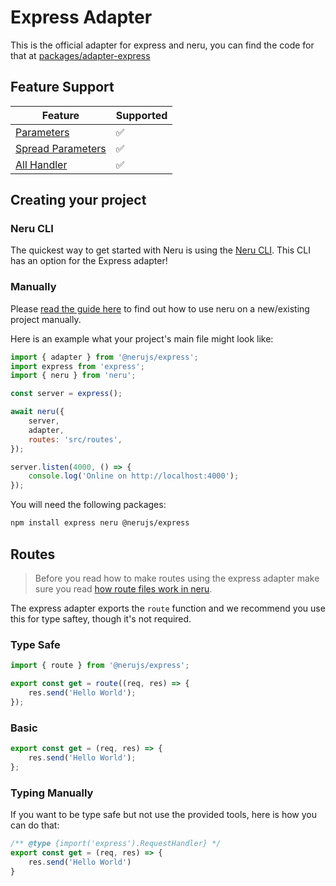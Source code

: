 # Express Adapter

This is the official adapter for express and neru, you can find the code for that at [packages/adapter-express](https://github.com/ghostdevv/neru/tree/main/packages/adapter-express)

## Feature Support

| Feature                                                         | Supported |
|-----------------------------------------------------------------|-----------|
| [Parameters](/guide/routes/parameters#regular-parameters)       | ✅        |
| [Spread Parameters](/guide/routes/parameters#spread-parameters) | ✅        |
| [All Handler](/guide/routes/handlers#all-handlers)              | ✅        |

## Creating your project

### Neru CLI

The quickest way to get started with Neru is using the [Neru CLI](/guide/#neru-cli). This CLI has an option for the Express adapter!

### Manually

Please [read the guide here](/guide/#add-neru-to-an-existing-project) to find out how to use neru on a new/existing project manually.

Here is an example what your project's main file might look like:

```js
import { adapter } from '@nerujs/express';
import express from 'express';
import { neru } from 'neru';

const server = express();

await neru({
    server,
    adapter,
    routes: 'src/routes',
});

server.listen(4000, () => {
    console.log('Online on http://localhost:4000');
});
```

You will need the following packages:

```bash
npm install express neru @nerujs/express
```

## Routes

> Before you read how to make routes using the express adapter make sure you read [how route files work in neru](/guide/routes/files).

The express adapter exports the `route` function and we recommend you use this for type saftey, though it's not required.

### Type Safe

```js
import { route } from '@nerujs/express';

export const get = route((req, res) => {
    res.send('Hello World');
});
```

### Basic

```js
export const get = (req, res) => {
    res.send('Hello World');
};
```

### Typing Manually

If you want to be type safe but not use the provided tools, here is how you can do that:

```ts
/** @type {import('express').RequestHandler} */
export const get = (req, res) => {
    res.send('Hello World')
}
```